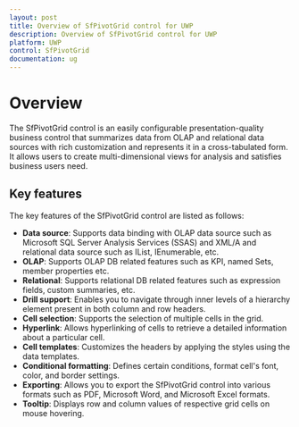 ```yaml
---
layout: post
title: Overview of SfPivotGrid control for UWP
description: Overview of SfPivotGrid control for UWP
platform: UWP
control: SfPivotGrid
documentation: ug
---
```


# Overview

The SfPivotGrid control is an easily configurable presentation-quality business control that summarizes data from OLAP and relational data sources with rich customization and represents it in a cross-tabulated form. It allows users to create multi-dimensional views for analysis and satisfies business users need.

## Key features

The key features of the SfPivotGrid control are listed as follows:

* **Data source**: Supports data binding with OLAP data source such as Microsoft SQL Server Analysis Services (SSAS) and XML/A and relational data source such as IList, IEnumerable, etc.
* **OLAP**: Supports OLAP DB related features such as KPI, named Sets, member properties etc.
* **Relational**: Supports relational DB related features such as expression fields, custom summaries, etc.
* **Drill support**: Enables you to navigate through inner levels of a hierarchy element present in both column and row headers.
* **Cell selection**: Supports the selection of multiple cells in the grid.
* **Hyperlink**: Allows hyperlinking of cells to retrieve a detailed information about a particular cell.
* **Cell templates**: Customizes the headers by applying the styles using the data templates.
* **Conditional formatting**: Defines certain conditions, format cell's font, color, and border settings.
* **Exporting**: Allows you to export the SfPivotGrid control into various formats such as PDF, Microsoft Word, and Microsoft Excel formats.
* **Tooltip**: Displays row and column values of respective grid cells on mouse hovering.